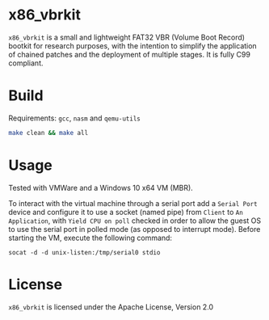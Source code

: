 # x86_vbrkit

`x86_vbrkit` is a small and lightweight FAT32 VBR (Volume Boot Record) bootkit for research purposes, with the intention to simplify the application of chained patches and the deployment of multiple stages. It is fully C99 compliant.

# Build

Requirements: `gcc`, `nasm` and `qemu-utils`

```bash
make clean && make all
```

# Usage

Tested with VMWare and a Windows 10 x64 VM (MBR).

To interact with the virtual machine through a serial port add a `Serial Port` device and configure it to use a socket (named pipe) from `Client` to `An Application`, with `Yield CPU on poll` checked in order to allow the guest OS to use the serial port in polled mode (as opposed to interrupt mode). Before starting the VM, execute the following command:

`socat -d -d unix-listen:/tmp/serial0 stdio`

# License

`x86_vbrkit` is licensed under the Apache License, Version 2.0

